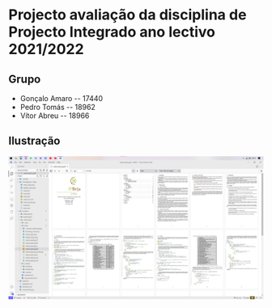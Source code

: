 # Projecto avaliação da disciplina de Projecto Integrado ano lectivo 2021/2022

## Grupo

+ Gonçalo Amaro -- 17440
+ Pedro Tomás -- 18962
+ Vítor Abreu -- 18966

## Ilustração

![screenshot](./screenshot.png)
